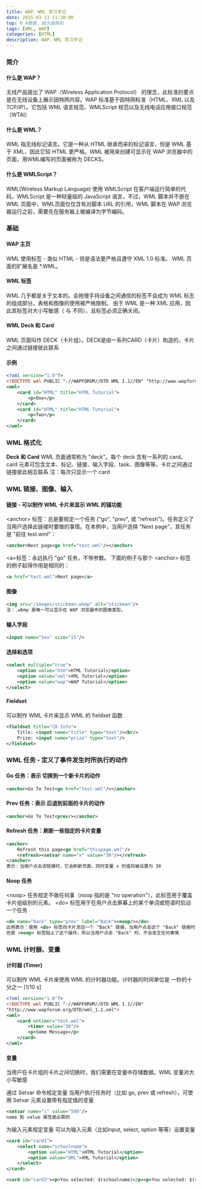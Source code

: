 ```yaml
---
title: WAP、WML 学习手记
date: 2015-03-11 11:30:00
top: 0 #整数，越大越靠前
tags: [WML, WAP]
categories: [HTML]
description: WAP、WML 学习手记
---
```



### 简介

#### 什么是 WAP？
无线产品提出了 WAP（Wireless Application Protocol） 的理念，此标准的要点是在无线设备上展示因特网内容。WAP 标准基于因特网标准（HTML、XML 以及 TCP/IP）。它包括 WML 语言规范、WMLScript 规范以及无线电话应用接口规范（WTAI）

#### 什么是 WML？
WML 指无线标记语言。它是一种从 HTML 继承而来的标记语言，但是 WML 基于 XML，因此它较 HTML 更严格。WML 被用来创建可显示在 WAP 浏览器中的页面，用WML编写的页面被称为 DECKS。

#### 什么是 WMLScript？
WML(Wireless Markup Language) 使用 WMLScript 在客户端运行简单的代码，WMLScript 是一种轻量级的 JavaScript 语言，不过，WML 脚本并不嵌在 WML 页面中，WML页面仅仅含有对脚本 URL 的引用，WML 脚本在 WAP 浏览器运行之前，需要先在服务器上被编译为字节编码。

<!-- more -->



### 基础

#### WAP 主页
WML 使用标签 - 类似 HTML - 但是语法更严格且遵守 XML 1.0 标准。
WML 页面的扩展名是 *.WML。

#### WML 标签
WML 几乎都是关于文本的。会拖慢手持设备之间通信的标签不会成为 WML 标志的组成部分。表格和图像的使用被严格限制。
由于 WML 是一种 XML 应用，因此其标签对大小写敏感（<wml> 与 <WML> 不同），且标签必须正确关闭。

#### WML Deck 和 Card
WML 页面叫作 DECK（卡片组）。DECK是由一系列CARD（卡片）构造的，卡片之间通过链接彼此联系

#### 示例
``` xml
<?xml version="1.0"?>
<!DOCTYPE wml PUBLIC "-//WAPFORUM//DTD WML 1.1//EN" "http://www.wapforum.org/DTD/wml_1.1.xml">
<wml>
    <card id="HTML" title="HTML Tutorial">
        <p>One</p>
    </card>
    <card id="HTML" title="HTML Tutorial">
        <p>Two</p>
    </card>
</wml>
```


### WML 格式化

**Deck 和 Card**
WML 页面通常称为 "deck"。每个 deck 含有一系列的 card。card 元素可包含文本、标记、链接、输入字段、task、图像等等。卡片之间通过链接彼此相互联系
注：每次只显示一个 card


### WML 链接、图像、输入

#### 链接 - 可以制作 WML 卡片来显示 WML 的锚功能

&lt;anchor&gt; 标签：总是要规定一个任务 ("go", "prev", 或 "refresh")。任务定义了当用户选择此链接时要做的事情。在本例中，当用户选择 "Next page"，其任务是 "前往 test.wml"：
``` xml 示例:
<anchor>Next page<go href="test.wml"/></anchor>
```
&lt;a&gt;标签：永远执行 "go" 任务，不带参数。
下面的例子与那个 &lt;anchor&gt; 标签的例子起得作用是相同的：
``` xml 示例:
<a href="test.wml">Next page</a>
```

#### 图像
``` xml
<img src="/images/stickman.wbmp" alt="stickman"/>
注：.wbmp 是唯一可以显示在 WAP 浏览器中的图像类型。
```

#### 输入字段
``` xml
<input name="Sex" size="15"/>
```

#### 选择和选项
``` xml 示例:
<select multiple="true">
    <option value="htm">HTML Tutorial</option>
    <option value="xml">XML Tutorial</option>
    <option value="wap">WAP Tutorial</option>
</select>
```

#### Fieldset
可以制作 WML 卡片来显示 WML 的 fieldset 函数
``` xml 示例:
<fieldset title="CD Info">
    Title: <input name="title" type="text"/><br/>
    Prize: <input name="prize" type="text"/>
</fieldset>
```


### WML 任务 - 定义了事件发生时所执行的动作

#### Go 任务：表示 切换到一个新卡片的动作
``` xml 示例:
<anchor>Go To Test<go href="test.wml"/></anchor>
```


#### Prev 任务：表示 后退到前面的卡片的动作
``` xml 示例:
<anchor>Go To Test<prev/></anchor>
```


#### Refresh 任务：刷新一些指定的卡片变量
``` xml 示例:
<anchor>
    Refresh this page<go href="thispage.wml"/>
    <refresh><setvar name="x" value="30"/></refresh>
</anchor>
表示：当用户点击该链接时，它会刷新页面，同时变量 x 的值将被设置为 30
```

#### Noop 任务
&lt;noop&gt; 任务规定不做任何事（noop 指的是 "no operation"），此标签用于覆盖卡片组级别的元素。
&lt;do&gt; 标签用于在用户点击屏幕上的某个单词或短语时启动一个任务
``` xml 示例:
<do name="back" type="prev" label="Back"><noop/></do>
此例表示：使用 <do> 标签向卡片添加一个 "Back" 链接，当用户点击这个 "Back" 链接时，它被带回前面的卡片。
但是 <noop> 标签阻止了这个操作，所以当用户点击 "Back" 时，不会发生任何事情
```



### WML 计时器、变量

#### 计时器 (Timer)
可以制作 WML 卡片来使用 WML 的计时器功能。计时器的时间单位是 一秒的十分之一 [1/10 s]
``` xml 示例: 用 3 秒来显示一条消息，然后切换到文件 "test.wml"
<?xml version="1.0"?>
<!DOCTYPE wml PUBLIC "-//WAPFORUM//DTD WML 1.1//EN"
"http://www.wapforum.org/DTD/wml_1.1.xml">
<wml>
    <card ontimer="test.wml">
        <timer value="30"/>
        <p>Some Message</p>
    </card>
</wml>
```


#### 变量
当用户在卡片组的卡片之间切换时，我们需要在变量中存储数据。WML 变量对大小写敏感

通过 Setvar 命令规定变量
当用户执行任务时（比如 go, prev 或 refresh），可使用 Setvar 元素设置带有指定值的变量
``` xml 示例: 创建一个名为 i 的变量，值是 500
<setvar name="i" value="500"/>
name 和 value 属性是必需的
```

为输入元素规定变量
可以为输入元素（比如input, select, option 等等）设置变量

``` xml 将创建名为 schoolname 的变量
<card id="card1">
    <select name="schoolname">
        <option value="HTML">HTML Tutorial</option>
        <option value="XML">XML Tutorial</option>
    </select>
</card>
```

``` xml 使用上例中创建的变量
<card id="card2"><p>You selected: $(schoolname)</p><p>You selected: $(schoolname)</p></card>
```
